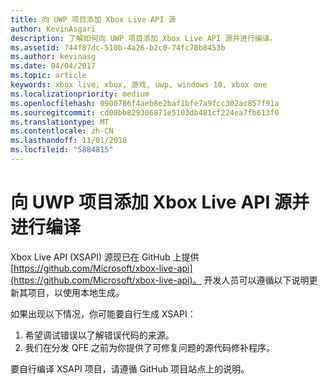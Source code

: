 ```yaml
---
title: 向 UWP 项目添加 Xbox Live API 源
author: KevinAsgari
description: 了解如何向 UWP 项目添加 Xbox Live API 源并进行编译。
ms.assetid: 744f87dc-510b-4a26-b2c0-74fc70b8453b
ms.author: kevinasg
ms.date: 04/04/2017
ms.topic: article
keywords: xbox live, xbox, 游戏, uwp, windows 10, xbox one
ms.localizationpriority: medium
ms.openlocfilehash: 0900786f4aeb8e2baf1bfe7a9fcc302ac857f91a
ms.sourcegitcommit: cd00bb829306871e5103db481cf224ea7fb613f0
ms.translationtype: MT
ms.contentlocale: zh-CN
ms.lasthandoff: 11/01/2018
ms.locfileid: "5884815"
---
```

# <a name="add-and-compile-the-xbox-live-apis-source-in-your-uwp-project"></a>向 UWP 项目添加 Xbox Live API 源并进行编译

Xbox Live API (XSAPI) 源现已在 GitHub 上提供[https://github.com/Microsoft/xbox-live-api](https://github.com/Microsoft/xbox-live-api)。 开发人员可以遵循以下说明更新其项目，以使用本地生成。

如果出现以下情况，你可能要自行生成 XSAPI：
1. 希望调试错误以了解错误代码的来源。
1. 我们在分发 QFE 之前为你提供了可修复问题的源代码修补程序。

要自行编译 XSAPI 项目，请遵循 GitHub 项目站点上的说明。
